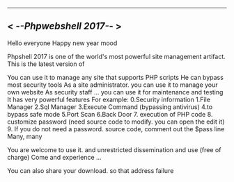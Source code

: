 
 __________________________
<  -_-Phpwebshell 2017-_-  >
 --------------------------

Hello everyone
Happy new year mood

Phpshell 2017 is one of the world's most powerful site management artifact. This is the latest version of

You can use it to manage any site that supports PHP scripts
He can bypass most security tools
As a site administrator. you can use it to manage your own website
As security staff ... you can use it for maintenance and testing
It has very powerful features
For example:
0.Security information
1.File Manager
2.Sql Manager
3.Execute Command (bypassing antivirus)
4.to bypass safe mode
5.Port Scan
6.Back Door
7. execution of PHP code
8. customize password (need source code to modify. you can open the edit it)
9. If you do not need a password. source code, comment out the $pass line
Many, many

You are welcome to use it. and unrestricted dissemination and use (free of charge)
Come and experience ...

You can also share your download. so that address failure

